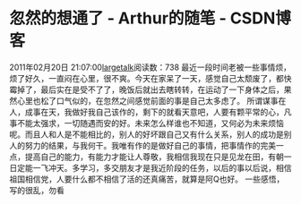 # 忽然的想通了 - Arthur的随笔 - CSDN博客
2011年02月20日 21:07:00[largetalk](https://me.csdn.net/largetalk)阅读数：738
最近一段时间老被一些事情烦，烦了好久，一直闷在心里，很不爽。今天在家呆了一天，感觉自己太颓废了，都快霉掉了，最后实在是受不了了，晚饭后就出去瞎转转，在运动了一下身体之后，果然心里也松了口气似的，在忽然之间感觉前面的事是自己太多虑了。 所谓谋事在人，成事在天，我做好我自己该作的，剩下的就看天意吧，人要有颗平常的心，凡事不能太强求，一切随遇而安的好。未来怎么样谁也不知道，又何必为未来烦恼呢。而且人和人是不能相比的，别人的好坏跟自己又有什么关系，别人的成功是别人的努力的结果，与我何干。我唯有作的是做好自己的事情，把事情作的完美一点，提高自己的能力，有能力才能让人尊敬，我相信我现在只是见龙在田，有朝一日定能一飞冲天。多学习，多交朋友才是我近阶段的任务，以后的事以后说，相信祖国相信党，人要什么都不相信了活的还真痛苦，就算是阿Q也好。
一些感悟，写的很乱，勿看
